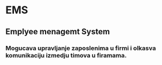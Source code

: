 # EMS

## Emplyee menagemt System

### Mogucava upravljanje zaposlenima u firmi i olkasva komunikaciju izmedju timova u firamama.
